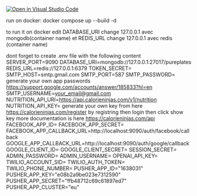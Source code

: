 [![Open in Visual Studio Code](https://classroom.github.com/assets/open-in-vscode-718a45dd9cf7e7f842a935f5ebbe5719a5e09af4491e668f4dbf3b35d5cca122.svg)](https://classroom.github.com/online_ide?assignment_repo_id=11279931&assignment_repo_type=AssignmentRepo)

run on docker:
docker compose up --build -d

to run it on docker edit DATABASE_URI change 127.0.0.1 avec mongodb(container name) et REDIS_URL change 127.0.0.1 avec redis (container name)

dont forget to create .env file with the following content
SERVER_PORT=9090
DATABASE_URI=mongodb://127.0.0.1:27017/pureplates
REDIS_URL=redis://127.0.0.1:6379
TOKEN_SECRET=<RANDOM STRING>
SMTP_HOST=smtp.gmail.com
SMTP_PORT=587
SMTP_PASSWORD= generate your own app passwords https://support.google.com/accounts/answer/185833?hl=en
SMTP_USERNAME=<your_email@gmail.com>
NUTRITION_API_URI=https://api.calorieninjas.com/v1/nutrition
NUTRITION_API_KEY= generate your own key from here https://calorieninjas.com/register by registring then login then click show key more documentation is here https://calorieninjas.com/api
FACEBOOK_APP_ID=
FACEBOOK_APP_SECRET=
FACEBOOK_APP_CALLBACK_URL=http://localhost:9090/auth/facebook/callback
GOOGLE_APP_CALLBACK_URL=http://localhost:9090/auth/google/callback
GOOGLE_CLIENT_ID=
GOOGLE_CLIENT_SECRET=
SESSION_SECRET=
ADMIN_PASSWORD=
ADMIN_USERNAME=
OPENAI_API_KEY=
TWILIO_ACCOUNT_SID=
TWILIO_AUTH_TOKEN=
TWILIO_PHONE_NUMBER=
PUSHER_APP_ID="1638031"
PUSHER_APP_KEY="e08b2a9be023e7312590"
PUSHER_APP_SECRET="ffb48712c69c61897ed7"
PUSHER_APP_CLUSTER="eu"
